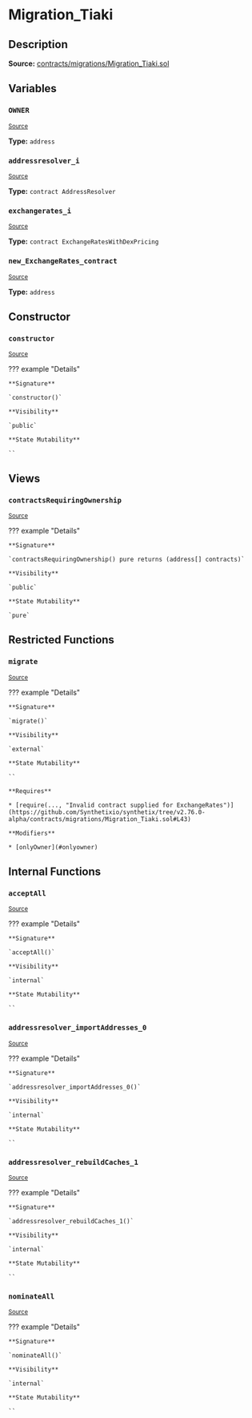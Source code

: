 # Migration_Tiaki

## Description

**Source:** [contracts/migrations/Migration_Tiaki.sol](https://github.com/Synthetixio/synthetix/tree/v2.76.0-alpha/contracts/migrations/Migration_Tiaki.sol)

## Variables

### `OWNER`

<sub>[Source](https://github.com/Synthetixio/synthetix/tree/v2.76.0-alpha/contracts/migrations/Migration_Tiaki.sol#L15)</sub>

**Type:** `address`

### `addressresolver_i`

<sub>[Source](https://github.com/Synthetixio/synthetix/tree/v2.76.0-alpha/contracts/migrations/Migration_Tiaki.sol#L22)</sub>

**Type:** `contract AddressResolver`

### `exchangerates_i`

<sub>[Source](https://github.com/Synthetixio/synthetix/tree/v2.76.0-alpha/contracts/migrations/Migration_Tiaki.sol#L24)</sub>

**Type:** `contract ExchangeRatesWithDexPricing`

### `new_ExchangeRates_contract`

<sub>[Source](https://github.com/Synthetixio/synthetix/tree/v2.76.0-alpha/contracts/migrations/Migration_Tiaki.sol#L32)</sub>

**Type:** `address`

## Constructor

### `constructor`

<sub>[Source](https://github.com/Synthetixio/synthetix/tree/v2.76.0-alpha/contracts/migrations/Migration_Tiaki.sol#L34)</sub>

??? example "Details"

    **Signature**

    `constructor()`

    **Visibility**

    `public`

    **State Mutability**

    ``

## Views

### `contractsRequiringOwnership`

<sub>[Source](https://github.com/Synthetixio/synthetix/tree/v2.76.0-alpha/contracts/migrations/Migration_Tiaki.sol#L36)</sub>

??? example "Details"

    **Signature**

    `contractsRequiringOwnership() pure returns (address[] contracts)`

    **Visibility**

    `public`

    **State Mutability**

    `pure`

## Restricted Functions

### `migrate`

<sub>[Source](https://github.com/Synthetixio/synthetix/tree/v2.76.0-alpha/contracts/migrations/Migration_Tiaki.sol#L42)</sub>

??? example "Details"

    **Signature**

    `migrate()`

    **Visibility**

    `external`

    **State Mutability**

    ``

    **Requires**

    * [require(..., "Invalid contract supplied for ExchangeRates")](https://github.com/Synthetixio/synthetix/tree/v2.76.0-alpha/contracts/migrations/Migration_Tiaki.sol#L43)

    **Modifiers**

    * [onlyOwner](#onlyowner)

## Internal Functions

### `acceptAll`

<sub>[Source](https://github.com/Synthetixio/synthetix/tree/v2.76.0-alpha/contracts/migrations/Migration_Tiaki.sol#L117)</sub>

??? example "Details"

    **Signature**

    `acceptAll()`

    **Visibility**

    `internal`

    **State Mutability**

    ``

### `addressresolver_importAddresses_0`

<sub>[Source](https://github.com/Synthetixio/synthetix/tree/v2.76.0-alpha/contracts/migrations/Migration_Tiaki.sol#L131)</sub>

??? example "Details"

    **Signature**

    `addressresolver_importAddresses_0()`

    **Visibility**

    `internal`

    **State Mutability**

    ``

### `addressresolver_rebuildCaches_1`

<sub>[Source](https://github.com/Synthetixio/synthetix/tree/v2.76.0-alpha/contracts/migrations/Migration_Tiaki.sol#L142)</sub>

??? example "Details"

    **Signature**

    `addressresolver_rebuildCaches_1()`

    **Visibility**

    `internal`

    **State Mutability**

    ``

### `nominateAll`

<sub>[Source](https://github.com/Synthetixio/synthetix/tree/v2.76.0-alpha/contracts/migrations/Migration_Tiaki.sol#L124)</sub>

??? example "Details"

    **Signature**

    `nominateAll()`

    **Visibility**

    `internal`

    **State Mutability**

    ``
